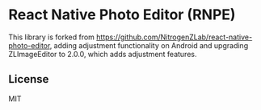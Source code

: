# React Native Photo Editor (RNPE)
This library is forked from https://github.com/NitrogenZLab/react-native-photo-editor, adding adjustment functionality on Android and upgrading ZLImageEditor to 2.0.0, which adds adjustment features.


## License

MIT
